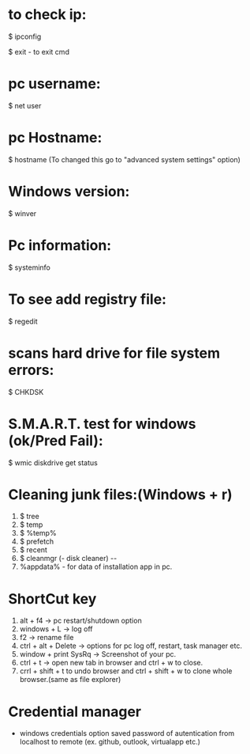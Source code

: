 # to check ip:
$ ipconfig

$ exit - to exit cmd

# pc username: 
$ net user

# pc Hostname:
$ hostname (To changed this go to "advanced system settings" option)

# Windows version:
$ winver

# Pc information:
$ systeminfo

# To see add registry file:
$ regedit

# scans hard drive for file system errors:
$ CHKDSK

# S.M.A.R.T. test for windows (ok/Pred Fail):
$ wmic diskdrive get status


# Cleaning junk files:(Windows + r)
1. $ tree
2. $ temp
3. $ %temp%
4. $ prefetch
5. $ recent
6. $ cleanmgr (- disk cleaner)
--
7. %appdata% - for data of installation app in pc.


# ShortCut key
1. alt + f4 -> pc restart/shutdown option
2. windows + L -> log off
3. f2 -> rename file
4. ctrl + alt + Delete -> options for pc log off, restart, task manager etc.
5. window + print SysRq -> Screenshot of your pc.
6. ctrl + t -> open new tab in browser and ctrl + w to close.
7. crrl + shift + t to undo browser and ctrl + shift + w to clone whole browser.(same as file explorer) 



# Credential manager
* windows credentials option saved password of autentication from localhost to remote (ex. github, outlook, virtualapp etc.) 